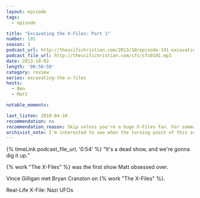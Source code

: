 ```yaml
---
layout: episode
tags:
  - episode

title: "Excavating the X-Files: Part 1"
number: 191
season: 3
podcast_url: http://thescifichristian.com/2013/10/episode-191-excavating-the-x-files-part-1/
podcast_file_url: http://thescifichristian.com/sfc/sfc0191.mp3
date: 2013-10-02
length: '00:50:59'
category: review
series: excavating-the-x-files
hosts:
  - Ben
  - Matt

notable_moments:

last_listen: 2019-04-10
recommendation: no
recommendation_reason: Skip unless you're a huge X-Files fan. For someone that's never seen the show, the story quickly gets incomprehensible (Chris Carter's fault, not the hosts).
archivist_note: I'm interested to see when the turning point of this series happens. Right now both hosts are positive and excited. 
---
```

<div class="quote">
  {% timeLink podcast_file_url, '0:54' %}
  <q class="ben">It's a dead show, and we're gonna dig it up.</q>
</div>

{% work "The X-Files" %} was the first show Matt obsessed over.

Vince Gilligan met Bryan Cranston on {% work "The X-Files" %}. 

Real-Life X-File: Nazi UFOs